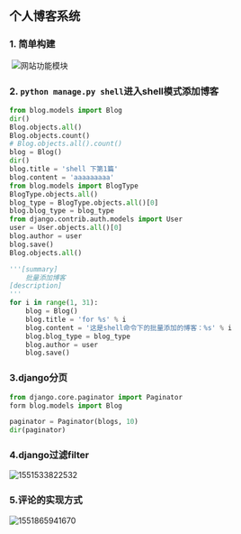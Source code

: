 ## 个人博客系统

### 1. 简单构建

​	![网站功能模块](C:\Users\ADMINI~1\AppData\Local\Temp\1551103346489.png)
### 2. `python manage.py shell`进入shell模式添加博客
```python
from blog.models import Blog
dir()
Blog.objects.all()
Blog.objects.count()
# Blog.objects.all().count()
blog = Blog()
dir()
blog.title = 'shell 下第1篇'
blog.content = 'aaaaaaaaa'
from blog.models import BlogType
BlogType.objects.all()
blog_type = BlogType.objects.all()[0]
blog.blog_type = blog_type
from django.contrib.auth.models import User
user = User.objects.all()[0]
blog.author = user
blog.save()
Blog.objects.all()

'''[summary]
    批量添加博客
[description]
'''
for i in range(1, 31):
    blog = Blog()
    blog.title = 'for %s' % i
    blog.content = '这是shell命令下的批量添加的博客：%s' % i
    blog.blog_type = blog_type
    blog.author = user
    blog.save()
```
### 3.django分页
```python
from django.core.paginator import Paginator
form blog.models import Blog

paginator = Paginator(blogs, 10)
dir(paginator)
```

### 4.django过滤filter

![1551533822532](C:\Users\ADMINI~1\AppData\Local\Temp\1551533822532.png)

### 5.评论的实现方式

![1551865941670](C:\Users\ADMINI~1\AppData\Local\Temp\1551865941670.png)
